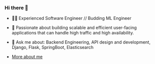 ### Hi there 👋

- 👨‍💻 Experienced Software Engineer // Budding ML Engineer

- 🚀  Passionate about building scalable and efficient user-facing applications that can handle high traffic and high availability.

- 💬 Ask me about: Backend Engineering, API design and development, Django, Flask, SpringBoot, Elasticsearch

- [More about me](https://www.pranavmanglani.com/)
